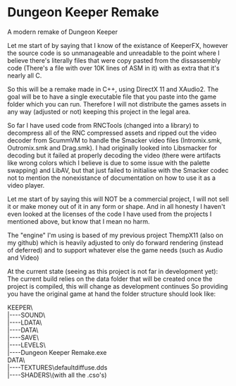 # Dungeon Keeper Remake
A modern remake of Dungeon Keeper

Let me start of by saying that I know of the existance of KeeperFX, however the source code is so unmanageable and unreadable to the point where I believe there's literally files that were copy pasted from the dissassembly code (There's a file with over 10K lines of ASM in it) with as extra that it's nearly all C.

So this will be a remake made in C++, using DirectX 11 and XAudio2. The goal will be to have a single executable file that you paste into the game folder which you can run. Therefore I will not distribute the games assets in any way (adjusted or not) keeping this project in the legal area.

So far I have used code from RNCTools (changed into a library) to decompress all of the RNC compressed assets and ripped out the video decoder from ScummVM to handle the Smacker video files (Intromix.smk, Outromix.smk and Drag.smk). I had originally looked into Libsmacker for decoding but it failed at properly decoding the video (there were artifacts like wrong colors which I believe is due to some issue with the palette swapping) and LibAV, but that just failed to initialise with the Smacker codec not to mention the nonexistance of documentation on how to use it as a video player.

Let me start of by saying this will NOT be a commercial project, I will not sell it or make money out of it in any form or shape. And in all honesty I haven't even looked at the licenses of the code I have used from the projects I mentioned above, but know that I mean no harm.

The "engine" I'm using is based of my previous project ThempX11 (also on my github) which is heavily adjusted to only do forward rendering (instead of deferred) and to support whatever else the game needs (such as Audio and Video)

At the current state (seeing as this project is not far in development yet):
The current build relies on the data folder that will be created once the project is compiled, this will change as development continues
So providing you have the original game at hand the folder structure should look like:


KEEPER\\   
|----SOUND\\   
|----LDATA\\   
|----DATA\\   
|----SAVE\\   
|----LEVELS\\   
|----Dungeon Keeper Remake.exe   
DATA\\   
|----TEXTURES\\defaultdiffuse.dds   
|----SHADERS\\(with all the .cso's)   


